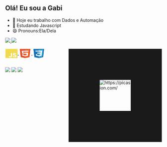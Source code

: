 ## Olá! Eu sou a Gabi


- 🔭 Hoje eu trabalho com Dados e Automação
- 🌱 Estudando Javascript
- 😄 Pronouns:Ela/Dela

<div>
  <a href="https://github.com/gabyhevy">
  <img height="150em" src="https://github-readme-stats.vercel.app/api?username=gabyhevy&show_icons=true&theme=dracula&include_all_commits=true&count_private=true"/>
  <img height="149em" src="https://github-readme-stats.vercel.app/api/top-langs/?username=gabyhevy&layout=compact&langs_count=7&theme=dracula"/>
</div>
  
  <div style="display: inline_block"><br>
  <img align="center" alt="Rafa-Js" height="30" width="40" src="https://raw.githubusercontent.com/devicons/devicon/master/icons/javascript/javascript-plain.svg">
  <img align="center" alt="Rafa-HTML" height="30" width="40" src="https://raw.githubusercontent.com/devicons/devicon/master/icons/html5/html5-original.svg">
  <img align="center" alt="Rafa-CSS" height="30" width="40" src="https://raw.githubusercontent.com/devicons/devicon/master/icons/css3/css3-original.svg">
 <a href=><img align="right" src="https://i.picasion.com/pic91/e5ef1100fec2457d11822c92e365b41a.gif" width="100" height="100" border="100" alt="https://picasion.com/" /></a><br 
</div>

   ##
  <div>
  <a href="hevygaby@hotmail.com" target="_blank"><img src=https://img.shields.io/badge/Microsoft_Outlook-0078D4?style=for-the-badge&logo=microsoft-outlook&logoColor=white></a>
  <a href = "mailto:hevygabyy@gmail.com"><img src=https://img.shields.io/badge/Gmail-D14836?style=for-the-badge&logo=gmail&logoColor=white></a>
  <a href=https://www.linkedin.com/in/gabrielle-oliveira-lima-2857201b7/ target="_blank"><img src="https://img.shields.io/badge/-LinkedIn-%230077B5?style=for-the-badge&logo=linkedin&logoColor=white" target="_blank"></a> 
  </div>
  
